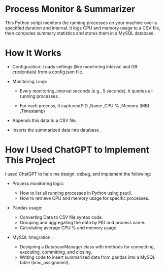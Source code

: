 # Process Monitor & Summarizer

This Python script monitors the running processes on your machine over a specified duration and interval. It logs CPU and memory usage to a CSV file, then computes summary statistics and stores them in a MySQL database.

# How It Works
* Configuration: Loads settings (like monitoring interval and DB credentials) from a config.json file.
* Monitoring Loop:

    * Every monitoring_interval seconds (e.g., 5 seconds), it queries all running processes.

    *  For each process, it captures(PID ,Name ,CPU % ,Memory (MB) ,Timestamp)

* Appends this data to a CSV file.
* Inserts the summarized data into database .




# How I Used ChatGPT to Implement This Project
I used ChatGPT to help me design, debug, and implement the following:

* Process monitoring logic:

  * How to list all running processes in Python using psutil.
  * How to retrieve CPU and memory usage for specific processes.
  
* Pandas usage:
  * Converting Data to CSV file syntax code.
  * Grouping and aggregating the data by PID and process name.
  * Calculating average CPU % and memory usage.

* MySQL Integration:

  * Designing a DatabaseManager class with methods for connecting, executing, committing, and closing.
  * Writing code to insert summarized data from pandas into a MySQL table (bmc_assignment).
